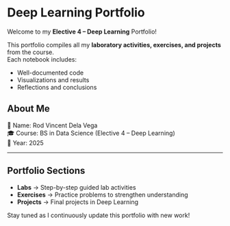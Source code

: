 # Deep Learning Portfolio

Welcome to my **Elective 4 – Deep Learning** Portfolio!  

This portfolio compiles all my **laboratory activities, exercises, and projects** from the course.  
Each notebook includes:
- Well-documented code
- Visualizations and results
- Reflections and conclusions  

## About Me
👤 Name: Rod Vincent Dela Vega  
🎓 Course: BS in Data Science (Elective 4 – Deep Learning)  
📅 Year: 2025  

---

## Portfolio Sections
- **Labs** → Step-by-step guided lab activities  
- **Exercises** → Practice problems to strengthen understanding  
- **Projects** → Final projects in Deep Learning  

Stay tuned as I continuously update this portfolio with new work!